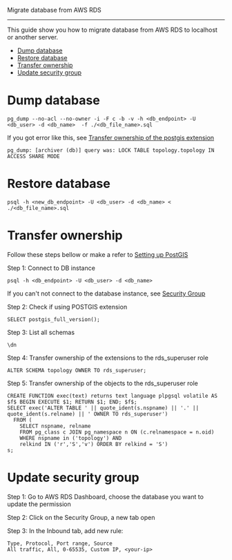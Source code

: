 Migrate database from AWS RDS
___

This guide show you how to migrate database from AWS RDS to localhost or another server.

 * [Dump database](#dump-database)
 * [Restore database](#restore-database)
 * [Transfer ownership](#transfer-ownership)
 * [Update security group](#update-security-group)  


# Dump database

    pg_dump --no-acl --no-owner -i -F c -b -v -h <db_endpoint> -U <db_user> -d <db_name>  -f ./<db_file_name>.sql


If you got error like this, see [Transfer ownership of the postgis extension](#transfer-ownership)

    pg_dump: [archiver (db)] query was: LOCK TABLE topology.topology IN ACCESS SHARE MODE

# Restore database

    psql -h <new_db_endpoint> -U <db_user> -d <db_name> < ./<db_file_name>.sql


# Transfer ownership

Follow these steps bellow or make a refer to [Setting up PostGIS](http://docs.aws.amazon.com/AmazonRDS/latest/UserGuide/Appendix.PostgreSQL.CommonDBATasks.html#Appendix.PostgreSQL.CommonDBATasks.PostGIS)

Step 1: Connect to DB instance 

    psql -h <db_endpoint> -U <db_user> -d <db_name>


If you can't not connect to the database instance, see [Security Group](#update-security-group)

Step 2: Check if using POSTGIS extension

    SELECT postgis_full_version();

Step 3: List all schemas

    \dn

Step 4: Transfer ownership of the extensions to the rds_superuser role


    ALTER SCHEMA topology OWNER TO rds_superuser;    

Step 5: Transfer ownership of the objects to the rds_superuser role

    CREATE FUNCTION exec(text) returns text language plpgsql volatile AS $f$ BEGIN EXECUTE $1; RETURN $1; END; $f$;
    SELECT exec('ALTER TABLE ' || quote_ident(s.nspname) || '.' || quote_ident(s.relname) || ' OWNER TO rds_superuser')
      FROM (
        SELECT nspname, relname
        FROM pg_class c JOIN pg_namespace n ON (c.relnamespace = n.oid) 
        WHERE nspname in ('topology') AND
        relkind IN ('r','S','v') ORDER BY relkind = 'S')
    s;    

# Update security group

Step 1: Go to AWS RDS Dashboard, choose the database you want to update the permission

Step 2: Click on the Security Group, a new tab open

Step 3: In the Inbound tab, add new rule:

    Type, Protocol, Port range, Source
    All traffic, All, 0-65535, Custom IP, <your-ip>
